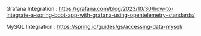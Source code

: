 Grafana Integration : https://grafana.com/blog/2023/10/30/how-to-integrate-a-spring-boot-app-with-grafana-using-opentelemetry-standards/

MySQL Integration : https://spring.io/guides/gs/accessing-data-mysql/